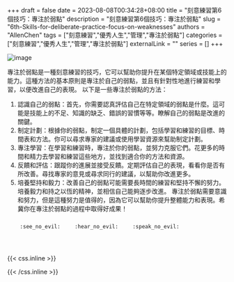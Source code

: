 +++ 
draft = false
date = 2023-08-08T00:34:28+08:00
title = "刻意練習第6個技巧：專注於弱點"
description = "刻意練習第6個技巧：專注於弱點"
slug = "6th-Skills-for-deliberate-practice-focus-on-weaknesses"
authors = "AllenChen"
tags = ["刻意練習","優秀人生","管理","專注於弱點"]
categories = ["刻意練習","優秀人生","管理","專注於弱點"]
externalLink = ""
series = []
+++

![image](/images/post/A-rabbit-with-big-blue-eyes-playing-tennis-and-serve-with-Van-Gogh-style.jpeg)

專注於弱點是一種刻意練習的技巧，它可以幫助你提升在某個特定領域或技能上的能力。這種方法的基本原則是專注於自己的弱點，並且有針對性地進行練習和學習，以便改進自己的表現。
以下是一些專注於弱點的方法：
1. 認識自己的弱點：首先，你需要認真評估自己在特定領域的弱點是什麼。這可能是技能上的不足、知識的缺乏、錯誤的習慣等等。瞭解自己的弱點是改進的關鍵。
2. 制定計劃：根據你的弱點，制定一個具體的計劃，包括學習和練習的目標、時間表和方法。你可以尋求專家的建議或使用學習資源來幫助制定計劃。
3. 專注學習：在學習和練習時，專注於你的弱點，並努力克服它們。花更多的時間和精力去學習和練習這些地方，並找到適合你的方法和資源。
4. 反饋和評估：跟蹤你的進展並接受反饋。定期評估自己的表現，看看你是否有所改善。尋找專家的意見或尋求同行的建議，以幫助你改進更多。
5. 培養堅持和毅力：改善自己的弱點可能需要長時間的練習和堅持不懈的努力。培養毅力和持之以恆的精神，並相信自己能夠逐步改進。
專注於弱點需要意識和努力，但是這種努力是值得的，因為它可以幫助你提升整體能力和表現。希冀你在專注於弱點的過程中取得好成果！


<p><span class="nowrap"><span class="emojify">🙈</span> <code>:see_no_evil:</code></span>  <span class="nowrap"><span class="emojify">🙉</span> <code>:hear_no_evil:</code></span>  <span class="nowrap"><span class="emojify">🙊</span> <code>:speak_no_evil:</code></span></p>
<br>
    

{{< css.inline >}}
<style>
.emojify {
	font-family: Apple Color Emoji, Segoe UI Emoji, NotoColorEmoji, Segoe UI Symbol, Android Emoji, EmojiSymbols;
	font-size: 2rem;
	vertical-align: middle;
}
@media screen and (max-width:650px) {
  .nowrap {
    display: block;
    margin: 25px 0;
  }
}
</style>
{{< /css.inline >}}
